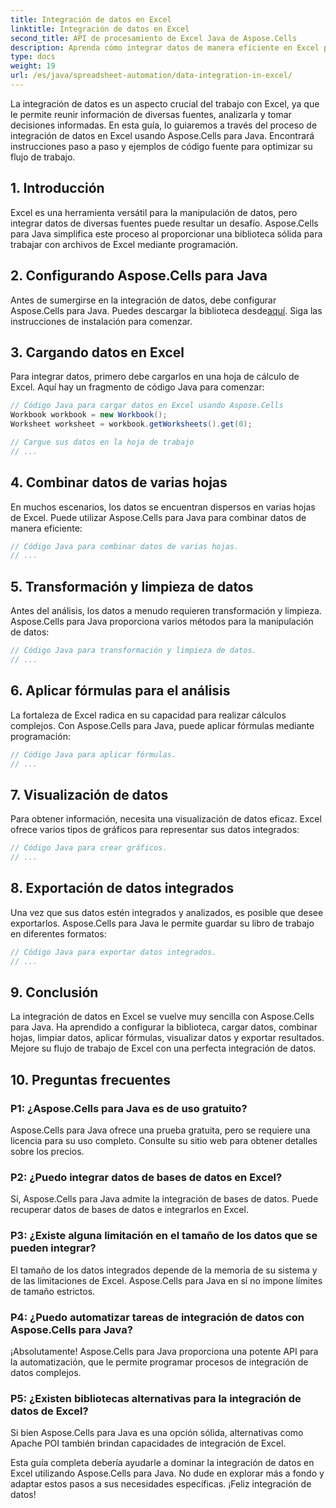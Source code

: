```yaml
---
title: Integración de datos en Excel
linktitle: Integración de datos en Excel
second_title: API de procesamiento de Excel Java de Aspose.Cells
description: Aprenda cómo integrar datos de manera eficiente en Excel para obtener mejores conocimientos y toma de decisiones. Guía paso a paso con código fuente usando Aspose.Cells para Java.
type: docs
weight: 19
url: /es/java/spreadsheet-automation/data-integration-in-excel/
---
```


La integración de datos es un aspecto crucial del trabajo con Excel, ya que le permite reunir información de diversas fuentes, analizarla y tomar decisiones informadas. En esta guía, lo guiaremos a través del proceso de integración de datos en Excel usando Aspose.Cells para Java. Encontrará instrucciones paso a paso y ejemplos de código fuente para optimizar su flujo de trabajo.

## 1. Introducción

Excel es una herramienta versátil para la manipulación de datos, pero integrar datos de diversas fuentes puede resultar un desafío. Aspose.Cells para Java simplifica este proceso al proporcionar una biblioteca sólida para trabajar con archivos de Excel mediante programación.

## 2. Configurando Aspose.Cells para Java

 Antes de sumergirse en la integración de datos, debe configurar Aspose.Cells para Java. Puedes descargar la biblioteca desde[aquí](https://releases.aspose.com/cells/java/). Siga las instrucciones de instalación para comenzar.

## 3. Cargando datos en Excel

Para integrar datos, primero debe cargarlos en una hoja de cálculo de Excel. Aquí hay un fragmento de código Java para comenzar:

```java
// Código Java para cargar datos en Excel usando Aspose.Cells
Workbook workbook = new Workbook();
Worksheet worksheet = workbook.getWorksheets().get(0);

// Cargue sus datos en la hoja de trabajo
// ...
```

## 4. Combinar datos de varias hojas

En muchos escenarios, los datos se encuentran dispersos en varias hojas de Excel. Puede utilizar Aspose.Cells para Java para combinar datos de manera eficiente:

```java
// Código Java para combinar datos de varias hojas.
// ...
```

## 5. Transformación y limpieza de datos

Antes del análisis, los datos a menudo requieren transformación y limpieza. Aspose.Cells para Java proporciona varios métodos para la manipulación de datos:

```java
// Código Java para transformación y limpieza de datos.
// ...
```

## 6. Aplicar fórmulas para el análisis

La fortaleza de Excel radica en su capacidad para realizar cálculos complejos. Con Aspose.Cells para Java, puede aplicar fórmulas mediante programación:

```java
// Código Java para aplicar fórmulas.
// ...
```

## 7. Visualización de datos

Para obtener información, necesita una visualización de datos eficaz. Excel ofrece varios tipos de gráficos para representar sus datos integrados:

```java
// Código Java para crear gráficos.
// ...
```

## 8. Exportación de datos integrados

Una vez que sus datos estén integrados y analizados, es posible que desee exportarlos. Aspose.Cells para Java le permite guardar su libro de trabajo en diferentes formatos:

```java
// Código Java para exportar datos integrados.
// ...
```

## 9. Conclusión

La integración de datos en Excel se vuelve muy sencilla con Aspose.Cells para Java. Ha aprendido a configurar la biblioteca, cargar datos, combinar hojas, limpiar datos, aplicar fórmulas, visualizar datos y exportar resultados. Mejore su flujo de trabajo de Excel con una perfecta integración de datos.

## 10. Preguntas frecuentes

### P1: ¿Aspose.Cells para Java es de uso gratuito?

Aspose.Cells para Java ofrece una prueba gratuita, pero se requiere una licencia para su uso completo. Consulte su sitio web para obtener detalles sobre los precios.

### P2: ¿Puedo integrar datos de bases de datos en Excel?

Sí, Aspose.Cells para Java admite la integración de bases de datos. Puede recuperar datos de bases de datos e integrarlos en Excel.

### P3: ¿Existe alguna limitación en el tamaño de los datos que se pueden integrar?

El tamaño de los datos integrados depende de la memoria de su sistema y de las limitaciones de Excel. Aspose.Cells para Java en sí no impone límites de tamaño estrictos.

### P4: ¿Puedo automatizar tareas de integración de datos con Aspose.Cells para Java?

¡Absolutamente! Aspose.Cells para Java proporciona una potente API para la automatización, que le permite programar procesos de integración de datos complejos.

### P5: ¿Existen bibliotecas alternativas para la integración de datos de Excel?

Si bien Aspose.Cells para Java es una opción sólida, alternativas como Apache POI también brindan capacidades de integración de Excel.

Esta guía completa debería ayudarle a dominar la integración de datos en Excel utilizando Aspose.Cells para Java. No dude en explorar más a fondo y adaptar estos pasos a sus necesidades específicas. ¡Feliz integración de datos!